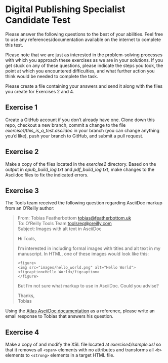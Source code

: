 # Digital Publishing Specialist Candidate Test

Please answer the following questions to the best of your abilities. Feel free to use any references/documentation available on the internet to complete this test.

Please note that we are just as interested in the problem-solving processes with which you approach these exercises as we are in your solutions. If you get stuck on any of these questions, please indicate the steps you took, the point at which you encountered difficulties, and what further action you think would be needed to complete the task.

Please create a file containing your answers and send it along with the files you create for Exercises 2 and 4.

## Exercise 1

Create a GitHub account if you don’t already have one. Clone down this repo, checkout a new branch, commit a change to the file _exercise1/this\_is\_a\_test.asciidoc_ in your branch (you can change anything you’d like), push your branch to GitHub, and submit a pull request.

## Exercise 2

Make a copy of the files located in the _exercise2_ directory. Based on the output in _epub\_build\_log.txt_ and _pdf\_build\_log.txt_, make changes to the Asciidoc files to fix the indicated errors.

## Exercise 3

The Tools team received the following question regarding AsciiDoc markup from an O’Reilly author:

> From: Tobias Featherbottom <tobias@featherbottom.uk> \
> To: O’Reilly Tools Team <toolsreq@oreilly.com> \
> Subject: Images with alt text in AsciiDoc 
> 
> Hi Tools,
> 
> I’m interested in including formal images with titles and alt text in my manuscript. In HTML, one of these images would look like this:
> ```
> <figure>
> <img src="images/hello_world.png" alt="Hello World">
> <figcaption>Hello World</figcaption>
> </figure>
> ```
>
> But I’m not sure what markup to use in AsciiDoc. Could you advise?
> 
> Thanks, \
> Tobias

Using the [Atlas AsciiDoc documentation](https://docs.atlas.oreilly.com/writing_in_asciidoc.html) as a reference, please write an email response to Tobias that answers his question.

## Exercise 4

Make a copy of and modify the XSL file located at _exercise4/sample.xsl_ so that it removes all `<span>` elements with no attributes and transforms all `<b>` elements to `<strong>` elements in a target HTML file.
